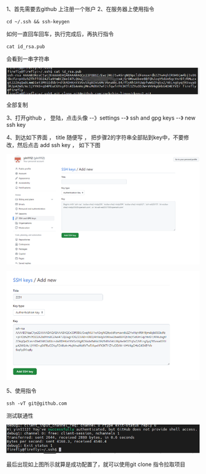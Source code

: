 1、首先需要去github 上注册一个账户 
2、在服务器上使用指令

`cd ~/.ssh && ssh-keygen`

如何一直回车回车，执行完成后，再执行指令

`cat id_rsa.pub `

会看到一串字符串

![Alt text](image.png)

全部复制

3、打开github ， 登陆，点击头像 --》settings --》 ssh and gpg keys --》 new ssh key

4、到达如下界面 ， title 随便写 ， 把步骤2的字符串全部贴到key中，不要修改，然后点击 add ssh key ， 如下下图

![Alt text](image-2.png)

![Alt text](image-3.png)

5、使用指令 

` ssh -vT git@github.com `

测试联通性

![Alt text](image-4.png)

最后出现如上图所示就算是成功配置了，就可以使用git clone 指令拉取项目